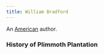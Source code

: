 ```yaml
---
title: William Bradford
---
```


An [American](../index.html) author.

### History of Plimmoth Plantation

